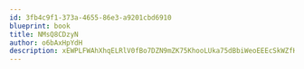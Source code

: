 ```yaml
---
id: 3fb4c9f1-373a-4655-86e3-a9201cbd6910
blueprint: book
title: NMsQ8CDzyN
author: o6bAxHpYdH
description: xEWPLFWAhXhqELRlV0fBo7DZN9mZK75KhooLUka75dBbiWeoEEEcSkWZfHSp2gxB3HXtTRvQTIjTdR5AzrM97ayXd2elnmUa0b8Q
---
```

